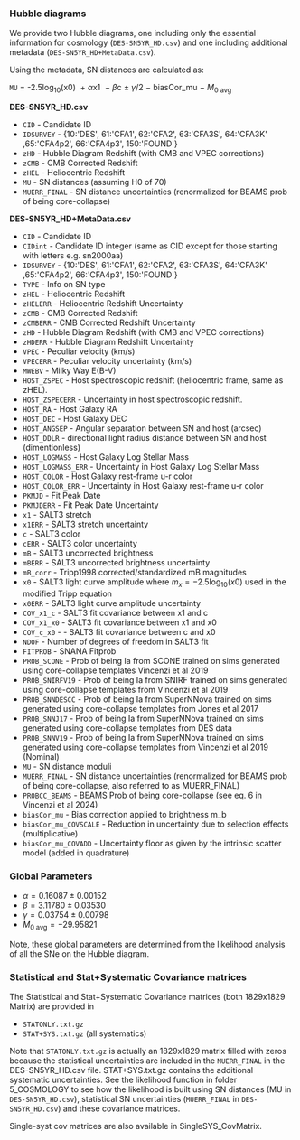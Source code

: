 ### Hubble diagrams
We provide two Hubble diagrams, one including only the essential information for cosmology (`DES-SN5YR_HD.csv`) and one including additional metadata (`DES-SN5YR_HD+MetaData.csv`).

Using the metadata, SN distances are calculated as:

`MU` $`=`$ -2.5log$`_{10}`$(x0) $`~+~\alpha`$x1 $`~-~\beta`$c$`~\pm~\gamma/2~-~`$biasCor_mu$`~-~M_{0~\mathrm{avg}}`$

**DES-SN5YR_HD.csv**

- `CID` - Candidate ID
- `IDSURVEY` - {10:'DES', 61:'CFA1', 62:'CFA2', 63:'CFA3S', 64:'CFA3K' ,65:'CFA4p2', 66:'CFA4p3', 150:'FOUND'}
- `zHD` - Hubble Diagram Redshift (with CMB and VPEC corrections)
- `zCMB` - CMB Corrected Redshift
- `zHEL` - Heliocentric Redshift
- `MU` - SN distances (assuming H0 of 70)
- `MUERR_FINAL` - SN distance uncertainties (renormalized for BEAMS prob of being core-collapse)

**DES-SN5YR_HD+MetaData.csv**

- `CID` - Candidate ID
- `CIDint` - Candidate ID integer (same as CID except for those starting with letters e.g. sn2000aa)
- `IDSURVEY` - {10:'DES', 61:'CFA1', 62:'CFA2', 63:'CFA3S', 64:'CFA3K' ,65:'CFA4p2', 66:'CFA4p3', 150:'FOUND'}
- `TYPE` - Info on SN type
- `zHEL` - Heliocentric Redshift
- `zHELERR` - Heliocentric Redshift Uncertainty
- `zCMB` - CMB Corrected Redshift
- `zCMBERR` - CMB Corrected Redshift Uncertainty
- `zHD` - Hubble Diagram Redshift (with CMB and VPEC corrections)
- `zHDERR` - Hubble Diagram Redshift Uncertainty
- `VPEC` - Peculiar velocity (km/s)
- `VPECERR` - Peculiar velocity uncertainty (km/s)
- `MWEBV` - Milky Way E(B-V)
- `HOST_ZSPEC` - Host spectroscopic redshift (heliocentric frame, same as zHEL).
- `HOST_ZSPECERR` - Uncertainty in host spectroscopic redshift.
- `HOST_RA` - Host Galaxy RA
- `HOST_DEC` - Host Galaxy DEC
- `HOST_ANGSEP` - Angular separation between SN and host (arcsec)
- `HOST_DDLR` - directional light radius distance between SN and host (dimentionless)
- `HOST_LOGMASS` - Host Galaxy Log Stellar Mass
- `HOST_LOGMASS_ERR` - Uncertainty in Host Galaxy Log Stellar Mass
- `HOST_COLOR` - Host Galaxy rest-frame u-r color
- `HOST_COLOR_ERR` - Uncertainty in Host Galaxy rest-frame u-r color
- `PKMJD` - Fit Peak Date
- `PKMJDERR`  - Fit Peak Date Uncertainty
- `x1` - SALT3 stretch
- `x1ERR` - SALT3 stretch uncertainty
- `c` - SALT3 color
- `cERR` - SALT3 color uncertainty
- `mB` - SALT3 uncorrected brightness
- `mBERR` - SALT3 uncorrected brightness uncertainty
- `mB_corr` - Tripp1998 corrected/standardized mB magnitudes
- `x0` - SALT3 light curve amplitude where $m_x = -2.5\mathrm{log}_{10}(x0)$ used in the modified Tripp equation
- `x0ERR` - SALT3 light curve amplitude uncertainty
- `COV_x1_c` - SALT3 fit covariance between x1 and c
- `COV_x1_x0` - SALT3 fit covariance between x1 and x0
- `COV_c_x0` - - SALT3 fit covariance between c and x0
- `NDOF` - Number of degrees of freedom in SALT3 fit
- `FITPROB` - SNANA Fitprob
- `PROB_SCONE` - Prob of being Ia from SCONE trained on sims generated using core-collapse templates Vincenzi et al 2019
- `PROB_SNIRFV19` - Prob of being Ia from SNIRF trained on sims generated using core-collapse templates from Vincenzi et al 2019
- `PROB_SNNDESCC` - Prob of being Ia from SuperNNova trained on sims generated using core-collapse templates from Jones et al 2017
- `PROB_SNNJ17` - Prob of being Ia from SuperNNova trained on sims generated using core-collapse templates from DES data
- `PROB_SNNV19` - Prob of being Ia from SuperNNova trained on sims generated using core-collapse templates from Vincenzi et al 2019 (Nominal)
- `MU` - SN distance moduli 
- `MUERR_FINAL` - SN distance uncertainties (renormalized for BEAMS prob of being core-collapse, also referred to as MUERR_FINAL)
- `PROBCC_BEAMS` - BEAMS Prob of being core-collapse (see eq. 6 in Vincenzi et al 2024)
- `biasCor_mu` - Bias correction applied to brightness m_b
- `biasCor_mu_COVSCALE` - Reduction in uncertainty due to selection effects (multiplicative)
- `biasCor_mu_COVADD`  - Uncertainty floor as given by the intrinsic scatter model (added in quadrature)

### Global Parameters ###
- $\alpha =  0.16087 \pm 0.00152$
- $\beta = 3.11780 \pm 0.03530$
- $\gamma = 0.03754 \pm 0.00798$
- $M_{0~\mathrm{avg}} = -29.95821$

Note, these global parameters are determined from the likelihood analysis of all the SNe on the Hubble diagram.


### Statistical and Stat+Systematic Covariance matrices
The Statistical and Stat+Systematic Covariance matrices (both 1829x1829 Matrix) are provided in
- `STATONLY.txt.gz`
- `STAT+SYS.txt.gz` (all systematics)

Note that `STATONLY.txt.gz` is actually an 1829x1829 matrix filled with zeros because the statistical uncertainties are included in the `MUERR_FINAL` in the DES-SN5YR_HD.csv file. STAT+SYS.txt.gz contains the additional systematic uncertainties.
See the likelihood function in folder 5_COSMOLOGY to see how the likelihood is built using SN distances (MU in `DES-SN5YR_HD.csv`), statistical SN uncertainties (`MUERR_FINAL` in `DES-SN5YR_HD.csv`) and these covariance matrices.

Single-syst cov matrices are also available in SingleSYS_CovMatrix.